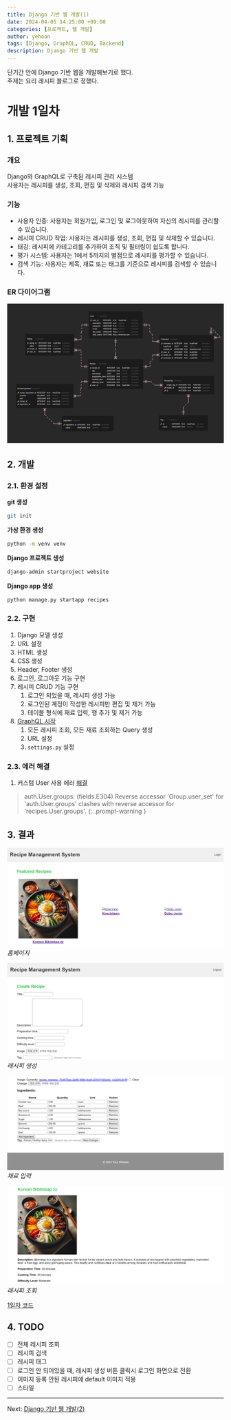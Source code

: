 ```yaml
---
title: Django 기반 웹 개발(1)
date: 2024-04-05 14:25:00 +09:00
categories: [프로젝트, 웹 개발]
author: yehoon
tags: [Django, GraphQL, CRUD, Backend]
description: Django 기반 웹 개발
---
```


단기간 안에 Django 기반 웹을 개발해보기로 했다.  
주제는 요리 레시피 블로그로 정했다.  

# 개발 1일차
## 1. 프로젝트 기획
### 개요
Django와 GraphQL로 구축된 레시피 관리 시스템  
사용자는 레시피를 생성, 조회, 편집 및 삭제와 레시피 검색 가능 

### 기능
- 사용자 인증: 사용자는 회원가입, 로그인 및 로그아웃하여 자신의 레시피를 관리할 수 있습니다.
- 레시피 CRUD 작업: 사용자는 레시피를 생성, 조회, 편집 및 삭제할 수 있습니다.
- 태깅: 레시피에 카테고리를 추가하여 조직 및 필터링이 쉽도록 합니다.
- 평가 시스템: 사용자는 1에서 5까지의 별점으로 레시피를 평가할 수 있습니다.
- 검색 기능: 사용자는 제목, 재료 또는 태그를 기준으로 레시피를 검색할 수 있습니다.

### ER 다이어그램
![erd](https://github.com/yehoon17/recipe_management_system/blob/master/document/er_diagram.png?raw=true)

## 2. 개발
### 2.1. 환경 설정
**git 생성**
```bash
git init
```

**가상 환경 생성**
```bash
python -m venv venv
```

**Django 프로젝트 생성**
```bash
django-admin startproject website
```

**Django app 생성**
```bash
python manage.py startapp recipes
```


### 2.2. 구현
1. Django 모델 생성
2. URL 설정
3. HTML 생성
4. CSS 생성
5. Header, Footer 생성
6. 로그인, 로그아웃 기능 구현
7. 레시피 CRUD 기능 구현
   1. 로그인 되었을 때, 레시피 생성 가능
   2. 로그인된 계정이 작성한 레시피만 편집 및 제거 가능
   3. 테이블 형식에 재료 입력, 행 추가 및 제거 가능
8. [GraphQL 시작](https://github.com/yehoon17/recipe_management_system/commit/420cdf9f9b9a4e4b4f2f11e76e4e19609b313c18)
   1. 모든 레시피 조회, 모든 재료 조회하는 Query 생성
   2. URL 설정
   3. `settings.py` 설정


### 2.3. 에러 해결 
1. 커스텀 User 사용 에러 [해결](https://github.com/yehoon17/recipe_management_system/commit/5f1f20042db595bff933d9f14baa1140b4540ab0)  
   
> auth.User.groups: (fields.E304) Reverse accessor 'Group.user_set' for 'auth.User.groups' clashes with reverse accessor for 'recipes.User.groups'.
{: .prompt-warning }

## 3. 결과
![1일차 홈페이지](assets/img/homepage_1.png)
_홈페이지_

![create recipe](assets/img/recipe_create_1.png)
_레시피 생성_


![ingredient_table_1](assets/img/ingredient_table_1.png)
_재료 입력_


![recipe detail](assets/img/recipe_detail_1.png)
_레시피 조회_

[1일차 코드](https://github.com/yehoon17/recipe_management_system/tree/d7bd211731c0bb64fe13912535995f9b79e69177)


## 4. TODO
 - [ ] 전체 레시피 조회
 - [ ] 레시피 검색
 - [ ] 레시피 태그
 - [ ] 로그인 안 되어있을 때, 레시피 생성 버튼 클릭시 로그인 화면으로 전환
 - [ ] 이미지 등록 안된 레시피에 default 이미지 적용
 - [ ] 스타일 

---

Next: [Django 기반 웹 개발(2)](https://yehoon17.github.io/posts/django_web_dev_2/)



